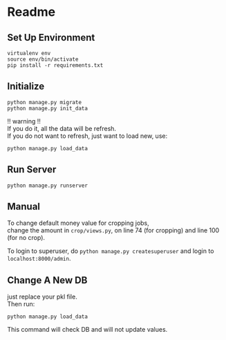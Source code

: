 # Readme

## Set Up Environment

    virtualenv env
    source env/bin/activate
    pip install -r requirements.txt

## Initialize

    python manage.py migrate
    python manage.py init_data

!! warning !!  
If you do it, all the data will be refresh.  
If you do not want to refresh, just want to load new, use:

    python manage.py load_data


## Run Server

    python manage.py runserver


## Manual

To change default money value for cropping jobs,  
change the amount in `crop/views.py`, on line 74 (for cropping) and line 100 (for no crop).  

To login to superuser, do `python manage.py createsuperuser` and login to `localhost:8000/admin`.  


## Change A New DB

just replace your pkl file.  
Then run:

    python manage.py load_data

This command will check DB and will not update values.
